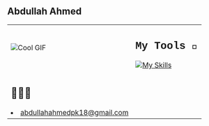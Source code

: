 ## Abdullah Ahmed 
<table>
  <tr>
    <td><img src="https://media.tenor.com/_VcD3-ShQlgAAAAi/space-planet.gif" alt="Cool GIF"></td>
    <td>
      <h2 style="font-family: 'Courier New', monospace">My Tools 🔨</h2>
      <a href="https://skillicons.dev">
        <img src="https://skillicons.dev/icons?i=java,html,css,js,python,opencv,pytorch,discord,notion,unity,blender,react,flutter,dart,npm&perline=5" alt="My Skills">
      </a>
    </td>
  </tr>
  <tr>
    <td>
      <h2>🤖🦾🚀</h2>
      <li><a href="mailto:abdullahahmedpk18@gmail.com">abdullahahmedpk18@gmail.com</a></li>
    </td>
  </tr>
</table>
